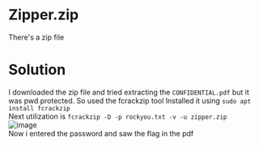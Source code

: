 # Zipper.zip
There's a zip file
# Solution
I downloaded the zip file and tried extracting the `CONFIDENTIAL.pdf` but it was pwd protected.
So used the fcrackzip tool
Installed it using `sudo apt install fcrackzip` <br>
Next utilization is `fcrackzip -D -p rockyou.txt -v -u zipper.zip` <br>
![image](https://github.com/LAVANYA-PIDIKITI/CBL-CTF_Writeup/assets/98797256/d5492eef-aa23-47c0-bf7d-f120badde790) <br>
Now i entered the password and saw the flag in the pdf

